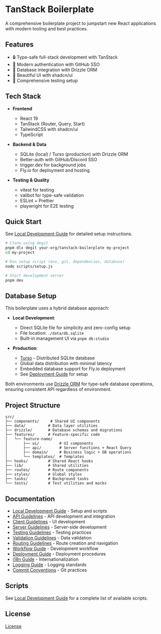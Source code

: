 # TanStack Boilerplate

A comprehensive boilerplate project to jumpstart new React applications with
modern tooling and best practices.

## Features

- 🔒 Type-safe full-stack development with TanStack
- 🔑 Modern authentication with GitHub SSO
- 💾 Database integration with Drizzle ORM
- 🎨 Beautiful UI with shadcn/ui
- 🧪 Comprehensive testing setup

## Tech Stack

- **Frontend**

  - React 19
  - TanStack (Router, Query, Start)
  - TailwindCSS with shadcn/ui
  - TypeScript

- **Backend & Data**

  - SQLite (local) / Turso (production) with Drizzle ORM
  - Better-auth with GitHub/Discord SSO
  - trigger.dev for background jobs
  - Fly.io for deployment and hosting

- **Testing & Quality**
  - vitest for testing
  - valibot for type-safe validation
  - ESLint + Prettier
  - playwright for E2E testing

## Quick Start

See [Local Development Guide](docs/local-development.md) for detailed setup
instructions.

```bash
# Clone using degit
pnpm dlx degit your-org/tanstack-boilerplate my-project
cd my-project

# Run setup script (env, git, dependencies, database)
node scripts/setup.js

# Start development server
pnpm dev
```

## Database Setup

This boilerplate uses a hybrid database approach:

- **Local Development**:

  - Direct SQLite file for simplicity and zero-config setup
  - File location: `./data/db.sqlite`
  - Built-in management UI via `pnpm db:studio`

- **Production**:
  - [Turso](https://turso.tech) - Distributed SQLite database
  - Global data distribution with minimal latency
  - Embedded database support for Fly.io deployment
  - See [Deployment Guide](docs/deployments.md) for setup

Both environments use [Drizzle ORM](https://orm.drizzle.team) for type-safe
database operations, ensuring consistent API regardless of environment.

## Project Structure

```
src/
├── components/     # Shared UI components
├── data/          # Data layer utilities
├── drizzle/       # Database schemas and migrations
├── features/      # Feature-specific code
│   └── feature-name/
│       ├── ui/         # UI components
│       ├── api/        # Server functions + React Query
│       ├── domain/     # Business logic + DB operations
│       └── templates/  # Templates
├── hooks/         # Shared React hooks
├── lib/           # Shared utilities
├── routes/        # Route components
├── styles/        # Global styles
├── tasks/         # Background tasks
└── tests/         # Test utilities and mocks
```

## Documentation

- [Local Development Guide](docs/local-development.md) - Setup and scripts
- [API Guidelines](docs/api.md) - API development and integration
- [Client Guidelines](docs/client.md) - UI development
- [Server Guidelines](docs/server.md) - Server-side development
- [Testing Guidelines](docs/unit-testing.md) - Testing practices
- [Validation Guidelines](docs/validation.md) - Data validation
- [Routing Guidelines](docs/routing.md) - Route creation and navigation
- [Workflow Guide](docs/workflow.md) - Development workflow
- [Deployment Guide](docs/deployments.md) - Deployment procedures
- [i18n Guide](docs/i18n.md) - Internationalization
- [Logging Guide](docs/logging.md) - Logging standards
- [Commit Conventions](docs/commit-conventions.md) - Git practices

## Scripts

See [Local Development Guide](docs/local-development.md) for a complete list of
available scripts.

## License

[License](license.md)
